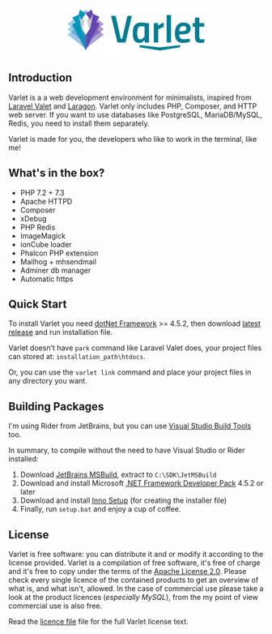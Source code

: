 <p align="center"><img src="./source/Resources/varlet_wide.png" height="96px"></p>

## Introduction

Varlet is a a web development environment for minimalists, inspired from [Laravel Valet](https://laravel.com/docs/valet)
and [Laragon](https://laragon.org). Varlet only includes PHP, Composer, and HTTP web server. If you want to use databases
like PostgreSQL, MariaDB/MySQL, Redis, you need to install them separately.

Varlet is made for you, the developers who like to work in the terminal, like me!

## What's in the box?

- PHP 7.2 + 7.3
- Apache HTTPD
- Composer
- xDebug
- PHP Redis
- ImageMagick
- ionCube loader
- Phalcon PHP extension
- Mailhog + mhsendmail
- Adminer db manager
- Automatic https

## Quick Start

To install Varlet you need [dotNet Framework](https://dotnet.microsoft.com/download/dotnet-framework) >= 4.5.2,
then download [latest release](https://github.com/riipandi/varlet/releases) and run installation file.

Varlet doesn't have `park` command like Laravel Valet does, your project files can stored at:
`installation_path\htdocs`.

Or, you can use the `varlet link` command and place your project files in any directory you want.

## Building Packages

I'm using Rider from JetBrains, but you can use [Visual Studio Build Tools](https://visualstudio.microsoft.com/downloads/#vstool-2019-family) too.

In summary, to compile without the need to have Visual Studio or Rider installed:

1. Download [JetBrains MSBuild](https://jb.gg/msbuild), extract to `C:\SDK\JetMSBuild`
2. Download and install Microsoft [.NET Framework Developer Pack](https://dotnet.microsoft.com/download/dotnet-framework) 4.5.2 or later
3. Download and install [Inno Setup](http://www.jrsoftware.org/isdl.php) (for creating the installer file)
4. Finally, run `setup.bat` and enjoy a cup of coffee.

<!-- ## Varlet Commands

| Command                      | Description
| :--------------------------- | :----------
| `varlet link`                  | Create virtualhost and serving the site
| `varlet unlink`                | Remove virtualhost
| `varlet forget`                | Remove both of virtualhost http and https
| `varlet start`                 | Start Httpd service
| `varlet stop`                  | Stop Httpd service
| `varlet restart`               | Restart Httpd service
| `varlet status`                | View site link status
| `varlet service-status`        | View services status
| `varlet switch-php _version_`  | Switch PHP version `7.4/7.3/7.2` -->

## License

Varlet is free software: you can distribute it and or modify it according to the license provided.
Varlet is a compilation of free software, it's free of charge and it's free to copy under the terms
of the [Apache License 2.0](https://choosealicense.com/licenses/apache-2.0/). Please check every
single licence of the contained products to get an overview of what is, and what isn't, allowed.
In the case of commercial use please take a look at the product licences (_especially MySQL_),
from the my point of view commercial use is also free.

Read the [licence file](./license.txt) file for the full Varlet license text.

